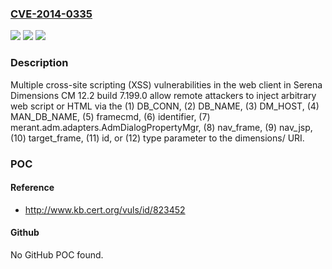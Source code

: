 ### [CVE-2014-0335](https://cve.mitre.org/cgi-bin/cvename.cgi?name=CVE-2014-0335)
![](https://img.shields.io/static/v1?label=Product&message=n%2Fa&color=blue)
![](https://img.shields.io/static/v1?label=Version&message=n%2Fa&color=blue)
![](https://img.shields.io/static/v1?label=Vulnerability&message=n%2Fa&color=brighgreen)

### Description

Multiple cross-site scripting (XSS) vulnerabilities in the web client in Serena Dimensions CM 12.2 build 7.199.0 allow remote attackers to inject arbitrary web script or HTML via the (1) DB_CONN, (2) DB_NAME, (3) DM_HOST, (4) MAN_DB_NAME, (5) framecmd, (6) identifier, (7) merant.adm.adapters.AdmDialogPropertyMgr, (8) nav_frame, (9) nav_jsp, (10) target_frame, (11) id, or (12) type parameter to the dimensions/ URI.

### POC

#### Reference
- http://www.kb.cert.org/vuls/id/823452

#### Github
No GitHub POC found.

